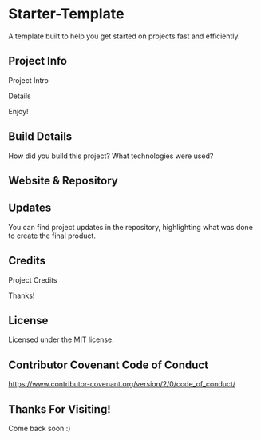 # Starter-Template
A template built to help you get started on projects fast and efficiently. 


## Project Info

Project Intro

Details

Enjoy! 

## Build Details

How did you build this project?
What technologies were used?

## Website & Repository

<!-- View the website at: https://michaelwitt.github.io/PROJECTNAME

View the repository at: https://github.com/MichaelWitt/PROJECTNAME -->

<!-- Website Preview: ![alt text](https://michaelwitt.github.io/WEBSITEIMG)
Website Demo: ![alt text](https://michaelwitt.github.io/DEMOIMG) -->

## Updates

You can find project updates in the repository, highlighting what was done to create the final product.

<!-- https://github.com/MichaelWitt/PROJECTNAME/commits/ -->

## Credits

Project Credits

Thanks! 

## License

Licensed under the MIT license.

<!-- https://https://michaelwitt.github.io/LICENSELOCATION -->

## Contributor Covenant Code of Conduct

https://www.contributor-covenant.org/version/2/0/code_of_conduct/

## Thanks For Visiting!

Come back soon :)